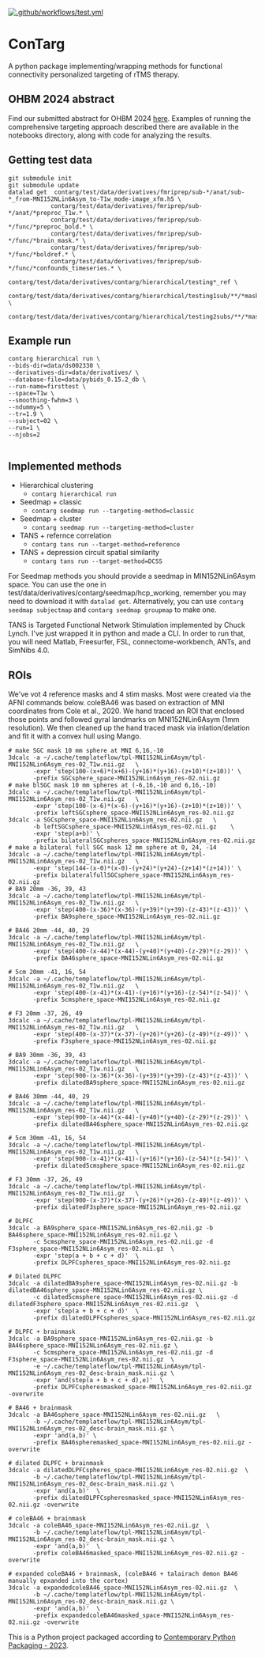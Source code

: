 [![.github/workflows/test.yml](https://github.com/nih-fmrif/contarg/actions/workflows/test.yml/badge.svg?branch=main)](https://github.com/nih-fmrif/contarg/actions/workflows/test.yml)

# ConTarg

A python package implementing/wrapping methods for functional connectivity personalized targeting of rTMS therapy.

## OHBM 2024 abstract
Find our submitted abstract for OHBM 2024 [here](https://docs.google.com/document/d/1eqzuqUSnhQjKbrALGUc8Ikuy8HfuqrwwD8nI_nxANHo/edit).
Examples of running the comprehensive targeting approach described there are available in the notebooks directory,
along with code for analyzing the results.

## Getting test data
```commandline
git submodule init
git submodule update
datalad get  contarg/test/data/derivatives/fmriprep/sub-*/anat/sub-*_from-MNI152NLin6Asym_to-T1w_mode-image_xfm.h5 \ 
            contarg/test/data/derivatives/fmriprep/sub-*/anat/*preproc_T1w.* \
            contarg/test/data/derivatives/fmriprep/sub-*/func/*preproc_bold.* \
            contarg/test/data/derivatives/fmriprep/sub-*/func/*brain_mask.* \
            contarg/test/data/derivatives/fmriprep/sub-*/func/*boldref.* \
            contarg/test/data/derivatives/fmriprep/sub-*/func/*confounds_timeseries.* \
            contarg/test/data/derivatives/contarg/hierarchical/testing*_ref \
            contarg/test/data/derivatives/contarg/hierarchical/testing1sub/**/*mask.nii.gz \
            contarg/test/data/derivatives/contarg/hierarchical/testing2subs/**/*mask.nii.gz 
```


## Example run
```commandline
contarg hierarchical run \
--bids-dir=data/ds002330 \
--derivatives-dir=data/derivatives/ \
--database-file=data/pybids_0.15.2_db \
--run-name=firsttest \
--space=T1w \
--smoothing-fwhm=3 \
--ndummy=5 \
--tr=1.9 \
--subject=02 \
--run=1 \
--njobs=2


```

## Implemented methods
* Hierarchical clustering
    *   `contarg hierarchical run`
* Seedmap + classic
    *   `contarg seedmap run --targeting-method=classic`
* Seedmap + cluster
    *   `contarg seedmap run --targeting-method=cluster`
* TANS + refernce correlation
    *   `contarg tans run --target-method=reference`
* TANS + depression circuit spatial similarity 
    *   `contarg tans run --target-method=DCSS`

For Seedmap methods you should provide a seedmap in MIN152NLin6Asym space.
You can use the one in test/data/derivatives/contarg/seedmap/hcp_working, 
remember you may need to download it with `datalad get`. 
Alternatively, you can use `contarg seedmap subjectmap` and `contarg seedmap groupmap` to make one.

TANS is Targeted Functional Network Stimulation implemented by Chuck Lynch. I've just wrapped it in python and made a 
CLI. In order to run that, you will need Matlab, Freesurfer, FSL, connectome-workbench, ANTs, and SimNibs 4.0.

## ROIs
We've vot 4 reference masks and 4 stim masks. Most were created via the AFNI commands below. coleBA46 was based on extraction of MNI 
coordinates from Cole et al., 2020. We hand traced an ROI that enclosed those points and followed gyral landmarks on 
MNI152NLin6Asym (1mm resolution). We then cleaned up the hand traced mask via inlation/delation and fit it with a convex
hull using Mango. 
```commandline
# make SGC mask 10 mm sphere at MNI 6,16,-10
3dcalc -a ~/.cache/templateflow/tpl-MNI152NLin6Asym/tpl-MNI152NLin6Asym_res-02_T1w.nii.gz   \
       -expr 'step(100-(x+6)*(x+6)-(y+16)*(y+16)-(z+10)*(z+10))' \
       -prefix SGCsphere_space-MNI152NLin6Asym_res-02.nii.gz
# make blSGC mask 10 mm spheres at (-6,16,-10 and 6,16,-10)
3dcalc -a ~/.cache/templateflow/tpl-MNI152NLin6Asym/tpl-MNI152NLin6Asym_res-02_T1w.nii.gz   \
       -expr 'step(100-(x-6)*(x-6)-(y+16)*(y+16)-(z+10)*(z+10))' \
       -prefix leftSGCsphere_space-MNI152NLin6Asym_res-02.nii.gz
3dcalc -a SGCsphere_space-MNI152NLin6Asym_res-02.nii.gz   \
       -b leftSGCsphere_space-MNI152NLin6Asym_res-02.nii.gz    \
       -expr 'step(a+b)' \
       -prefix bilateralSGCspheres_space-MNI152NLin6Asym_res-02.nii.gz
# make a bilateral full SGC mask 12 mm sphere at 0, 24, -14
3dcalc -a ~/.cache/templateflow/tpl-MNI152NLin6Asym/tpl-MNI152NLin6Asym_res-02_T1w.nii.gz   \
       -expr 'step(144-(x-0)*(x-0)-(y+24)*(y+24)-(z+14)*(z+14))' \
       -prefix bilateralfullSGCsphere_space-MNI152NLin6Asym_res-02.nii.gz
# BA9 20mm -36, 39, 43
3dcalc -a ~/.cache/templateflow/tpl-MNI152NLin6Asym/tpl-MNI152NLin6Asym_res-02_T1w.nii.gz   \
       -expr 'step(400-(x-36)*(x-36)-(y+39)*(y+39)-(z-43)*(z-43))' \
       -prefix BA9sphere_space-MNI152NLin6Asym_res-02.nii.gz

# BA46 20mm -44, 40, 29
3dcalc -a ~/.cache/templateflow/tpl-MNI152NLin6Asym/tpl-MNI152NLin6Asym_res-02_T1w.nii.gz   \
       -expr 'step(400-(x-44)*(x-44)-(y+40)*(y+40)-(z-29)*(z-29))' \
       -prefix BA46sphere_space-MNI152NLin6Asym_res-02.nii.gz

# 5cm 20mm -41, 16, 54
3dcalc -a ~/.cache/templateflow/tpl-MNI152NLin6Asym/tpl-MNI152NLin6Asym_res-02_T1w.nii.gz   \
       -expr 'step(400-(x-41)*(x-41)-(y+16)*(y+16)-(z-54)*(z-54))' \
       -prefix 5cmsphere_space-MNI152NLin6Asym_res-02.nii.gz

# F3 20mm -37, 26, 49
3dcalc -a ~/.cache/templateflow/tpl-MNI152NLin6Asym/tpl-MNI152NLin6Asym_res-02_T1w.nii.gz   \
       -expr 'step(400-(x-37)*(x-37)-(y+26)*(y+26)-(z-49)*(z-49))' \
       -prefix F3sphere_space-MNI152NLin6Asym_res-02.nii.gz
       
# BA9 30mm -36, 39, 43
3dcalc -a ~/.cache/templateflow/tpl-MNI152NLin6Asym/tpl-MNI152NLin6Asym_res-02_T1w.nii.gz   \
       -expr 'step(900-(x-36)*(x-36)-(y+39)*(y+39)-(z-43)*(z-43))' \
       -prefix dilatedBA9sphere_space-MNI152NLin6Asym_res-02.nii.gz

# BA46 30mm -44, 40, 29
3dcalc -a ~/.cache/templateflow/tpl-MNI152NLin6Asym/tpl-MNI152NLin6Asym_res-02_T1w.nii.gz   \
       -expr 'step(900-(x-44)*(x-44)-(y+40)*(y+40)-(z-29)*(z-29))' \
       -prefix dilatedBA46sphere_space-MNI152NLin6Asym_res-02.nii.gz

# 5cm 30mm -41, 16, 54
3dcalc -a ~/.cache/templateflow/tpl-MNI152NLin6Asym/tpl-MNI152NLin6Asym_res-02_T1w.nii.gz   \
       -expr 'step(900-(x-41)*(x-41)-(y+16)*(y+16)-(z-54)*(z-54))' \
       -prefix dilated5cmsphere_space-MNI152NLin6Asym_res-02.nii.gz

# F3 30mm -37, 26, 49
3dcalc -a ~/.cache/templateflow/tpl-MNI152NLin6Asym/tpl-MNI152NLin6Asym_res-02_T1w.nii.gz   \
       -expr 'step(900-(x-37)*(x-37)-(y+26)*(y+26)-(z-49)*(z-49))' \
       -prefix dilatedF3sphere_space-MNI152NLin6Asym_res-02.nii.gz

# DLPFC
3dcalc -a BA9sphere_space-MNI152NLin6Asym_res-02.nii.gz -b BA46sphere_space-MNI152NLin6Asym_res-02.nii.gz \
       -c 5cmsphere_space-MNI152NLin6Asym_res-02.nii.gz -d F3sphere_space-MNI152NLin6Asym_res-02.nii.gz  \
       -expr 'step(a + b + c + d)'  \
       -prefix DLPFCspheres_space-MNI152NLin6Asym_res-02.nii.gz
       
# Dilated DLPFC
3dcalc -a dilatedBA9sphere_space-MNI152NLin6Asym_res-02.nii.gz -b dilatedBA46sphere_space-MNI152NLin6Asym_res-02.nii.gz \
       -c dilated5cmsphere_space-MNI152NLin6Asym_res-02.nii.gz -d dilatedF3sphere_space-MNI152NLin6Asym_res-02.nii.gz  \
       -expr 'step(a + b + c + d)'  \
       -prefix dilatedDLPFCspheres_space-MNI152NLin6Asym_res-02.nii.gz

# DLPFC + brainmask
3dcalc -a BA9sphere_space-MNI152NLin6Asym_res-02.nii.gz -b BA46sphere_space-MNI152NLin6Asym_res-02.nii.gz \
       -c 5cmsphere_space-MNI152NLin6Asym_res-02.nii.gz -d F3sphere_space-MNI152NLin6Asym_res-02.nii.gz  \
       -e ~/.cache/templateflow/tpl-MNI152NLin6Asym/tpl-MNI152NLin6Asym_res-02_desc-brain_mask.nii.gz \
       -expr 'and(step(a + b + c + d),e)'  \
       -prefix DLPFCspheresmasked_space-MNI152NLin6Asym_res-02.nii.gz -overwrite
       
# BA46 + brainmask
3dcalc -a BA46sphere_space-MNI152NLin6Asym_res-02.nii.gz   \
       -b ~/.cache/templateflow/tpl-MNI152NLin6Asym/tpl-MNI152NLin6Asym_res-02_desc-brain_mask.nii.gz \
       -expr 'and(a,b)' \
       -prefix BA46spheremasked_space-MNI152NLin6Asym_res-02.nii.gz -overwrite
       
# dilated DLPFC + brainmask
3dcalc -a dilatedDLPFCspheres_space-MNI152NLin6Asym_res-02.nii.gz  \
       -b ~/.cache/templateflow/tpl-MNI152NLin6Asym/tpl-MNI152NLin6Asym_res-02_desc-brain_mask.nii.gz \
       -expr 'and(a,b)'  \
       -prefix dilatedDLPFCspheresmasked_space-MNI152NLin6Asym_res-02.nii.gz -overwrite

# coleBA46 + brainmask
3dcalc -a coleBA46_space-MNI152NLin6Asym_res-02.nii.gz  \
       -b ~/.cache/templateflow/tpl-MNI152NLin6Asym/tpl-MNI152NLin6Asym_res-02_desc-brain_mask.nii.gz \
       -expr 'and(a,b)'  \
       -prefix coleBA46masked_space-MNI152NLin6Asym_res-02.nii.gz -overwrite
       
# expanded coleBA46 + brainmask, (coleBA46 + talairach demon BA46 manually epxanded into the cortex)
3dcalc -a expandedcoleBA46_space-MNI152NLin6Asym_res-02.nii.gz  \
       -b ~/.cache/templateflow/tpl-MNI152NLin6Asym/tpl-MNI152NLin6Asym_res-02_desc-brain_mask.nii.gz \
       -expr 'and(a,b)'  \
       -prefix expandedcoleBA46masked_space-MNI152NLin6Asym_res-02.nii.gz -overwrite
```


This is a Python project packaged according to [Contemporary Python Packaging - 2023][].

[Contemporary Python Packaging - 2023]: https://effigies.gitlab.io/posts/python-packaging-2023/
